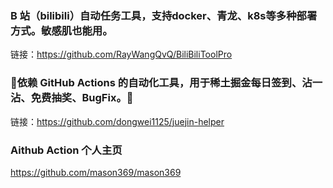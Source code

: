 ### B 站（bilibili）自动任务工具，支持docker、青龙、k8s等多种部署方式。敏感肌也能用。

链接：https://github.com/RayWangQvQ/BiliBiliToolPro

### 🎠依赖 GitHub Actions 的自动化工具，用于稀土掘金每日签到、沾一沾、免费抽奖、BugFix。🍋

链接：https://github.com/dongwei1125/juejin-helper

### Aithub Action 个人主页

https://github.com/mason369/mason369

